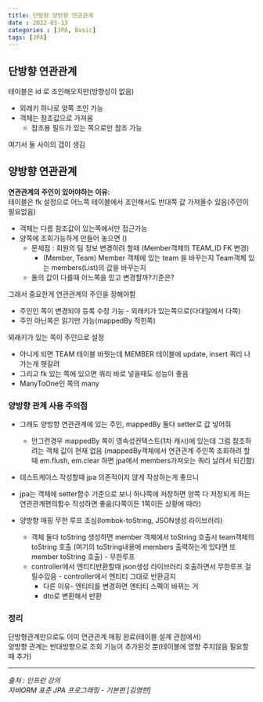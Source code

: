 ```yaml
---
title: 단방향 양방향 연관관계
date : 2022-03-13
categories : [JPA, Basic]
tags: [JPA]
---
```

## 단방향 연관관계
테이블은 id 로 조인해오지만(방향성이 없음)
* 외래키 하나로 양쪽 조인 가능
* 객체는 참조값으로 가져옴
  * 참조용 필드가 있는 쪽으로만 참조 가능

여기서 둘  사이의 갭이 생김

## 양방향 연관관계
**연관관계의 주인이 있어야하는 이유:**<br>
테이블은 fk 설정으로 어느쪽 테이블에서 조인해서도 반대쪽 값 가져올수 있음(주인이 필요없음)
* 객체는 다름 참조값이 있는쪽에서만 접근가능
* 양쪽에 조회가능하게 만들어 놓으면 ()
  * 문제점 : 회원의 팀 정보 변경하려 할때 (Member객체의 TEAM_ID FK 변경)<br>
    * (Member, Team) Member 객체에 있는 team 을 바꾸는지 Team객체 있는 members(List)의 값을 바꾸는지
  * 둘의 값이 다를때 어느쪽을 믿고 변경할까?기준은?

그래서 중요한게 연관관계의 주인을 정해야함
* 주인인 쪽이 변경되야 등록 수정 가능 - 외래키가 있는쪽으로(다대일에서 다쪽)
* 주인 아닌쪽은 읽기만 가능(mappedBy 적힌쪽)

외래키가 있는 쪽이 주인으로 설정
* 아니게 되면 TEAM 테이블 바꿧는데 MEMBER 테이블에 update, insert 쿼리 나가는게 헷갈려
* 그리고 fk 있는 쪽에 있으면 쿼리 바로 넣을때도 성능이 좋음
* ManyToOne인 쪽의 many

### 양방향 관계 사용 주의점
* 그래도 양방향 연관관계에 있는 주인, mappedBy 둘다 setter로 값 넣어줘
  * 안그런경우 mappedBy 쪽이 영속성컨택스트(1차 캐시)에 있는데 그럼 참조하려는 객체 값이 현재 없음
    (mappedBy객체에서 연관관계 주인쪽 조회하려 할때 em.flush, em.clear 하면 jpa에서 members가져오는 쿼리 날려서 되긴함)

* 테스트케이스 작성할때 jpa 의존적이지 않게 작성하는게 좋으니
* jpa는 객체에 setter함수 기준으로 보니 하나쪽에 저장하면 양쪽 다 저장되게 하는 연관관계편의함수 작성하면 좋음(다쪽이든 1쪽이든 상황에 따라)
* 양방향 매핑 무한 루프 조심(lombok-toString, JSON생성 라이브러리)
  * 객체 둘다 toString 생성하면 member 객체에서 toString 호출시 team객체의 toString 호출 (여기의 toString내용에 members 출력하는게 있다면 또 member toString 호출) - 무한루프
  * controller에서 엔티티반환할때 json생성 라이브러리 호출하면서 무한루프 걸릴수있음 - controller에서 엔티티 그대로 반환금지
    * 다른 이유- 엔티티를 변경하면 엔티티 스펙이 바뀌는 거
    * dto로 변환해서 반환

### 정리
단방형관계만으로도 이미 연관관계 매핑 완료(테이블 설계 관점에서)<br>
양방향 관계는 반대방향으로 조회 기능이 추가된것 뿐(테이블에 영향 주지않음 필요할때 추가)

*** 
_출처 : 인프런 강의 <br>_
*자바ORM 표준 JPA 프로그래밍 - 기본편 [김영한]*